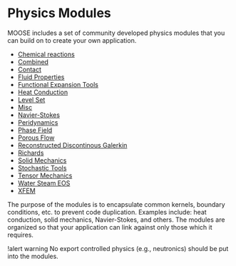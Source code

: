 # Physics Modules

MOOSE includes a set of community developed physics modules that you can build on to create your own
application.

- [Chemical reactions](modules/chemical_reactions/index.md)
- [Combined](modules/combined/index.md)
- [Contact](modules/contact/index.md)
- [Fluid Properties](modules/fluid_properties/index.md)
- [Functional Expansion Tools](modules/functional_expansion_tools/index.md)
- [Heat Conduction](modules/heat_conduction/index.md)
- [Level Set](modules/level_set/index.md)
- [Misc](modules/misc/index.md)
- [Navier-Stokes](modules/navier_stokes/index.md)
- [Peridynamics](modules/peridynamics/index.md)
- [Phase Field](modules/phase_field/index.md)
- [Porous Flow](modules/porous_flow/index.md)
- [Reconstructed Discontinous Galerkin](modules/rdg/index.md)
- [Richards](modules/richards/index.md)
- [Solid Mechanics](modules/solid_mechanics/index.md)
- [Stochastic Tools](modules/stochastic_tools/index.md)
- [Tensor Mechanics](modules/tensor_mechanics/index.md)
- [Water Steam EOS](modules/water_steam_eos/index.md)
- [XFEM](modules/xfem/index.md)

The purpose of the modules is to encapsulate common kernels, boundary conditions, etc. to prevent
code duplication.  Examples include: heat conduction, solid mechanics, Navier-Stokes, and others. The
modules are organized so that your application can link against only those which it requires.

!alert warning
No export controlled physics (e.g., neutronics) should be put into the modules.
